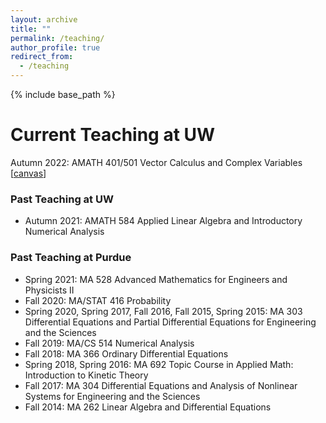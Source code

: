```yaml
---
layout: archive
title: ""
permalink: /teaching/
author_profile: true
redirect_from:
  - /teaching
---
```


{% include base_path %}

Current Teaching at UW
======
Autumn 2022: AMATH 401/501 Vector Calculus and Complex Variables [[canvas](https://canvas.uw.edu/)]

<!--
[Spring 2021: MA 528 Advanced Mathematics for Engineers and Physicists II](https://jingweihu-math.github.io/webpage/teaching/2021-spring-teaching)
-->

### Past Teaching at UW
* Autumn 2021: AMATH 584 Applied Linear Algebra and Introductory Numerical Analysis

### Past Teaching at Purdue
* Spring 2021: MA 528 Advanced Mathematics for Engineers and Physicists II
* Fall 2020: MA/STAT 416 Probability
* Spring 2020, Spring 2017, Fall 2016, Fall 2015, Spring 2015: MA 303 Differential Equations and Partial Differential Equations for Engineering and the Sciences
* Fall 2019: MA/CS 514 Numerical Analysis
* Fall 2018: MA 366 Ordinary Differential Equations
* Spring 2018, Spring 2016: MA 692 Topic Course in Applied Math: Introduction to Kinetic Theory
* Fall 2017: MA 304 Differential Equations and Analysis of Nonlinear Systems for Engineering and the Sciences
* Fall 2014: MA 262 Linear Algebra and Differential Equations

